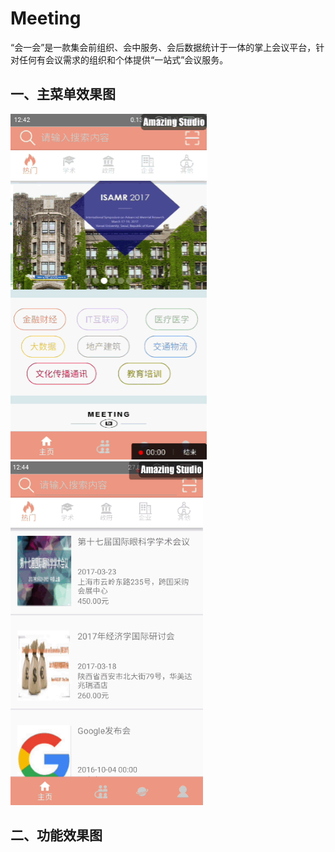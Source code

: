 # Meeting

“会一会”是一款集会前组织、会中服务、会后数据统计于一体的掌上会议平台，针对任何有会议需求的组织和个体提供“一站式”会议服务。

## 一、主菜单效果图
![image](https://github.com/twostarxx/Meeting/raw/master/image-Readme/主菜单效果图1.png)
![image](https://github.com/twostarxx/Meeting/raw/master/image-Readme/主菜单效果图2.png)

## 二、功能效果图

## 
